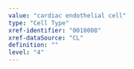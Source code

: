 ```yaml
---
value: "cardiac endothelial cell"
type: "Cell Type"
xref-identifier: "0010008"
xref-dataSource: "CL"
definition: ""
level: "4"
---
```

